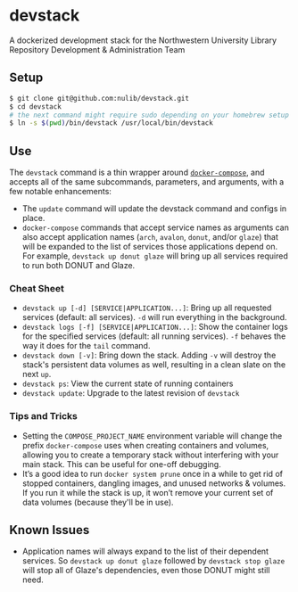 # devstack
A dockerized development stack for the Northwestern University Library Repository Development & Administration Team

## Setup

```bash
$ git clone git@github.com:nulib/devstack.git
$ cd devstack
# the next command might require sudo depending on your homebrew setup
$ ln -s $(pwd)/bin/devstack /usr/local/bin/devstack
```

## Use

The `devstack` command is a thin wrapper around [`docker-compose`](https://docs.docker.com/compose/reference/), and accepts
all of the same subcommands, parameters, and arguments, with a few notable enhancements:

* The `update` command will update the devstack command and configs in place.
* `docker-compose` commands that accept service names as arguments can also accept application names
  (`arch`, `avalon`, `donut`, and/or `glaze`) that will be expanded to the list of services those
  applications depend on. For example, `devstack up donut glaze` will bring up all services required
  to run both DONUT and Glaze.

### Cheat Sheet

* `devstack up [-d] [SERVICE|APPLICATION...]`: Bring up all requested services (default: all services).
  `-d` will run everything in the background.
* `devstack logs [-f] [SERVICE|APPLICATION...]`: Show the container logs for the specified services (default:
  all running services). `-f` behaves the way it does for the `tail` command.
* `devstack down [-v]`: Bring down the stack. Adding `-v` will destroy the stack's persistent data volumes as
  well, resulting in a clean slate on the next `up`.
* `devstack ps`: View the current state of running containers
* `devstack update`: Upgrade to the latest revision of `devstack`

### Tips and Tricks

* Setting the `COMPOSE_PROJECT_NAME` environment variable will change the prefix `docker-compose` uses when
  creating containers and volumes, allowing you to create a temporary stack without interfering with your
  main stack. This can be useful for one-off debugging.
* It’s a good idea to run `docker system prune` once in a while to get rid of stopped containers, dangling
  images, and unused networks & volumes. If you run it while the stack is up, it won’t remove your current
  set of data volumes (because they'll be in use).

## Known Issues

* Application names will always expand to the list of their dependent services. So `devstack up donut glaze`
  followed by `devstack stop glaze` will stop all of Glaze's dependencies, even those DONUT might still need.
